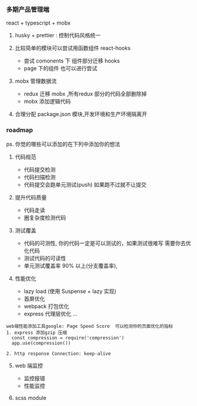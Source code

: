 ### 多期产品管理端

react + typescript + mobx

1. husky + prettier : 控制代码风格统一

2. 比较简单的模块可以尝试用函数组件 react-hooks

   - 尝试 comonents 下 组件部分迁移 hooks
   - page 下的组件 也可以进行尝试

3. mobx 管理数据流
    - redux 迁移 mobx ,所有redux 部分的代码全部删除掉
    - mobx 添加逻辑代码

4. 合理分配 package.json 模块,开发环境和生产环境隔离开


### roadmap
ps. 你觉的哪些可以添加的在下列中添加你的想法

1. 代码规范 
    - 代码提交检测
    - 代码扫描检测
    - 代码提交会跑单元测试(push) 如果跑不过就不让提交

2. 提升代码质量 
    - 代码走读
    - 圈复杂度检测代码

3. 测试覆盖

   - 代码的可测性, 你的代码一定是可以测试的，如果测试很难写 需要你去优化代码
   - 测试代码的可读性
   - 单元测试覆盖率 90% 以上(分支覆盖率),

4. 性能优化

    - lazy load (使用 Suspense + lazy 实现)
    - 首屏优化
    - webpack 打包优化
    - express 代理层优化 
    ...
```
web端性能添加工具google: Page Speed Score  可以检测你的页面优化的指标
1. express 添加gzip 压缩 
  const compression = require('compression')
  app.use(compression())

2. http response Connection: keep-alive  
```

5. web 端监控
    - 监控报错
    - 性能监控

6. scss module